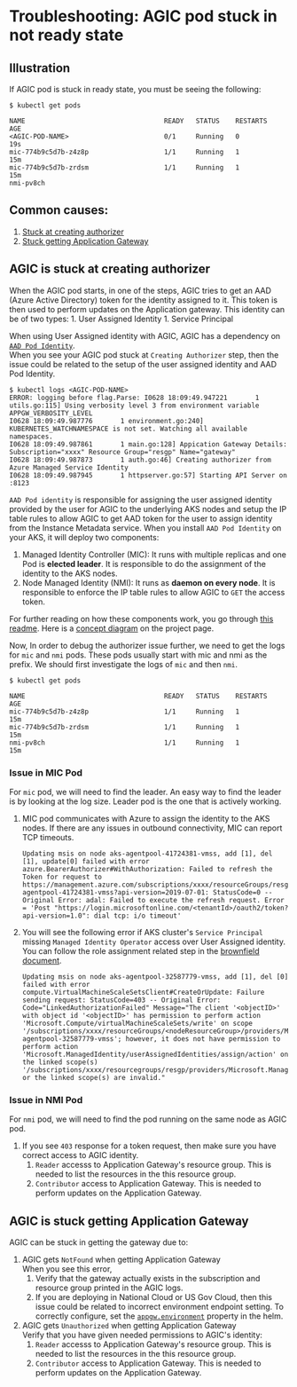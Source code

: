 # Troubleshooting: AGIC pod stuck in not ready state

## Illustration
If AGIC pod is stuck in ready state, you must be seeing the following:
```
$ kubectl get pods

NAME                                   READY   STATUS    RESTARTS   AGE
<AGIC-POD-NAME>                        0/1     Running   0          19s
mic-774b9c5d7b-z4z8p                   1/1     Running   1          15m
mic-774b9c5d7b-zrdsm                   1/1     Running   1          15m
nmi-pv8ch       
```

## Common causes:
1. [Stuck at creating authorizer](#agic-is-stuck-at-creating-authorizer)
1. [Stuck getting Application Gateway](#agic-is-stuck-getting-application-gateway)

## AGIC is stuck at creating authorizer
When the AGIC pod starts, in one of the steps, AGIC tries to get an AAD (Azure Active Directory) token for the identity assigned to it. This token is then used to perform updates on the Application gateway.
This identity can be of two types:
    1. User Assigned Identity
    1. Service Principal

When using User Assigned identity with AGIC, AGIC has a dependency on [`AAD Pod Identity`](https://github.com/Azure/aad-pod-identity).  
When you see your AGIC pod stuck at `Creating Authorizer` step, then the issue could be related to the setup of the user assigned identity and AAD Pod Identity.

```
$ kubectl logs <AGIC-POD-NAME>
ERROR: logging before flag.Parse: I0628 18:09:49.947221       1 utils.go:115] Using verbosity level 3 from environment variable APPGW_VERBOSITY_LEVEL
I0628 18:09:49.987776       1 environment.go:240] KUBERNETES_WATCHNAMESPACE is not set. Watching all available namespaces.
I0628 18:09:49.987861       1 main.go:128] Appication Gateway Details: Subscription="xxxx" Resource Group="resgp" Name="gateway"
I0628 18:09:49.987873       1 auth.go:46] Creating authorizer from Azure Managed Service Identity
I0628 18:09:49.987945       1 httpserver.go:57] Starting API Server on :8123
```

`AAD Pod identity` is responsible for assigning the user assigned identity provided by the user for AGIC to the underlying AKS nodes and setup the IP table rules to allow AGIC to get AAD token for the user to assign identity from the Instance Metadata service. When you install `AAD Pod Identity` on your AKS, it will deploy two components:
1. Managed Identity Controller (MIC): It runs with multiple replicas and one Pod is **elected leader**. It is responsible to do the assignment of the identity to the AKS nodes.
1. Node Managed Identity (NMI): It runs as **daemon on every node**. It is responsible to enforce the IP table rules to allow AGIC to `GET` the access token.

For further reading on how these components work, you go through [this readme](https://github.com/Azure/aad-pod-identity#components). Here is a [concept diagram](https://github.com/Azure/aad-pod-identity/blob/master/docs/design/concept.png) on the project page.

Now, In order to debug the authorizer issue further, we need to get the logs for `mic` and `nmi` pods. These pods usually start with mic and nmi as the prefix. We should first investigate the logs of `mic` and then `nmi`.

```
$ kubectl get pods

NAME                                   READY   STATUS    RESTARTS   AGE
mic-774b9c5d7b-z4z8p                   1/1     Running   1          15m
mic-774b9c5d7b-zrdsm                   1/1     Running   1          15m
nmi-pv8ch                              1/1     Running   1          15m
```

### Issue in MIC Pod
For `mic` pod, we will need to find the leader. An easy way to find the leader is by looking at the log size. Leader pod is the one that is actively working.
1. MIC pod communicates with Azure to assign the identity to the AKS nodes. If there are any issues in outbound connectivity, MIC can report TCP timeouts.
    ```
    Updating msis on node aks-agentpool-41724381-vmss, add [1], del [1], update[0] failed with error azure.BearerAuthorizer#WithAuthorization: Failed to refresh the Token for request to https://management.azure.com/subscriptions/xxxx/resourceGroups/resgp/providers/Microsoft.Compute/virtualMachineScaleSets/aks-agentpool-41724381-vmss?api-version=2019-07-01: StatusCode=0 -- Original Error: adal: Failed to execute the refresh request. Error = 'Post "https://login.microsoftonline.com/<tenantId>/oauth2/token?api-version=1.0": dial tcp: i/o timeout'
    ```
1. You will see the following error if AKS cluster's `Service Principal` missing `Managed Identity Operator` access over User Assigned identity. You can follow the role assignment related step in the [brownfield document](https://github.com/Azure/application-gateway-kubernetes-ingress/blob/master/docs/setup/install-existing.md#set-up-aad-pod-identity).
    ```
    Updating msis on node aks-agentpool-32587779-vmss, add [1], del [0] failed with error compute.VirtualMachineScaleSetsClient#CreateOrUpdate: Failure sending request: StatusCode=403 -- Original Error: Code="LinkedAuthorizationFailed" Message="The client '<objectID>' with object id '<objectID>' has permission to perform action 'Microsoft.Compute/virtualMachineScaleSets/write' on scope '/subscriptions/xxxx/resourceGroups/<nodeResourceGroup>/providers/Microsoft.Compute/virtualMachineScaleSets/aks-agentpool-32587779-vmss'; however, it does not have permission to perform action 'Microsoft.ManagedIdentity/userAssignedIdentities/assign/action' on the linked scope(s) '/subscriptions/xxxx/resourcegroups/resgp/providers/Microsoft.ManagedIdentity/userAssignedIdentities/<identityName>' or the linked scope(s) are invalid."
    ```

### Issue in NMI Pod
For `nmi` pod, we will need to find the pod running on the same node as AGIC pod.
1. If you see `403` response for a token request, then make sure you have correct access to AGIC identity.
    1. `Reader` accesss to Application Gateway's resource group. This is needed to list the resources in the this resource group.
    1. `Contributor` access to Application Gateway. This is needed to perform updates on the Application Gateway.

## AGIC is stuck getting Application Gateway
AGIC can be stuck in getting the gateway due to:
1. AGIC gets `NotFound` when getting Application Gateway  
When you see this error,
    1. Verify that the gateway actually exists in the subscription and resource group printed in the AGIC logs.
    1. If you are deploying in National Cloud or US Gov Cloud, then this issue could be related to incorrect environment endpoint setting. To correctly configure, set the [`appgw.environment`](../helm-values-documenation.md) property in the helm.
1. AGIC gets `Unauthorized` when getting Application Gateway  
Verify that you have given needed permissions to AGIC's identity:
    1. `Reader` accesss to Application Gateway's resource group. This is needed to list the resources in the this resource group.
    1. `Contributor` access to Application Gateway. This is needed to perform updates on the Application Gateway.